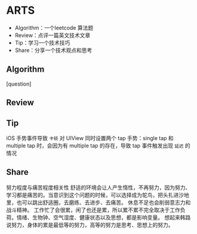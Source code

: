 # ARTS
- Algorithm：一个leetcode 算法题
- Review：点评一篇英文技术文章
- Tip：学习一个技术技巧
- Share：分享一个技术观点和思考


## Algorithm

[question]


## Review


## Tip
iOS 手势事件导致 `卡顿` 
对 UIView 同时设置两个 tap 手势：single tap 和 multiple tap 时，会因为有 multiple tap 的存在，导致 tap 事件触发出现 `延迟` 的情况



## Share
努力程度与痛苦程度相关性
舒适的环境会让人产生惰性，不再努力，因为努力、学习都是痛苦的。当意识到这个问题的时候，可以选择成为鸵鸟，把头扎进沙地里，也可以跳出舒适圈，去磨练、去进步、去痛苦。
休息不足也会削弱意志力和战斗精神。
工作忙了会很累，闲了也还是累，所以累不累不完全取决于工作负荷。情绪、生物钟、空气湿度、健康状态以及思想，都是影响变量。
想起来韩路说努力，身体的累是最低等的努力，高等的努力是思考、思想上的努力。

